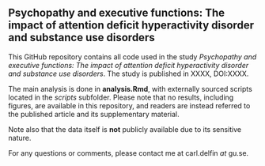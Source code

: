 ## Psychopathy and executive functions: The impact of attention deficit hyperactivity disorder and substance use disorders

This GitHub repository contains all code used in the study *Psychopathy and executive functions: The impact of attention deficit hyperactivity disorder and substance use disorders*. The study is published in XXXX, DOI:XXXX.

The main analysis is done in **analysis.Rmd**, with externally sourced scripts located in the *scripts* subfolder. Please note that no results, including figures, are available in this repository, and readers are instead referred to the published article and its supplementary material.

Note also that the data itself is **not** publicly available due to its sensitive nature.

For any questions or comments, please contact me at carl.delfin *at* gu.se.


